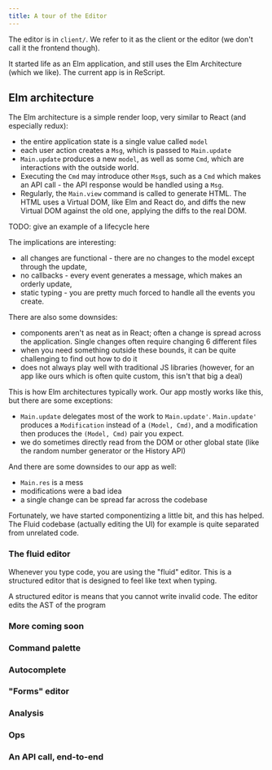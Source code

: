 ```yaml
---
title: A tour of the Editor
---
```


The editor is in `client/`. We refer to it as the client or the editor (we don't
call it the frontend though).

It started life as an Elm application, and still uses the Elm Architecture
(which we like). The current app is in ReScript.

## Elm architecture

The Elm architecture is a simple render loop, very similar to React (and
especially redux):

- the entire application state is a single value called `model`
- each user action creates a `Msg`, which is passed to `Main.update`
- `Main.update` produces a new `model`, as well as some `Cmd`, which are
  interactions with the outside world.
- Executing the `Cmd` may introduce other `Msg`s, such as a `Cmd` which makes an
  API call - the API response would be handled using a `Msg`.
- Regularly, the `Main.view` command is called to generate HTML. The HTML uses a
  Virtual DOM, like Elm and React do, and diffs the new Virtual DOM against the
  old one, applying the diffs to the real DOM.

TODO: give an example of a lifecycle here

The implications are interesting:

- all changes are functional - there are no changes to the model except through
  the update,
- no callbacks - every event generates a message, which makes an orderly update,
- static typing - you are pretty much forced to handle all the events you
  create.

There are also some downsides:

- components aren't as neat as in React; often a change is spread across the
  application. Single changes often require changing 6 different files
- when you need something outside these bounds, it can be quite challenging to
  find out how to do it
- does not always play well with traditional JS libraries (however, for an app
  like ours which is often quite custom, this isn't that big a deal)

This is how Elm architectures typically work. Our app mostly works like this,
but there are some exceptions:

- `Main.update` delegates most of the work to `Main.update'`. `Main.update'`
  produces a `Modification` instead of a `(Model, Cmd)`, and a modification then
  produces the `(Model, Cmd)` pair you expect.
- we do sometimes directly read from the DOM or other global state (like the
  random number generator or the History API)

And there are some downsides to our app as well:

- `Main.res` is a mess
- modifications were a bad idea
- a single change can be spread far across the codebase

Fortunately, we have started componentizing a little bit, and this has helped.
The Fluid codebase (actually editing the UI) for example is quite separated from
unrelated code.

### The fluid editor

Whenever you type code, you are using the "fluid" editor. This is a structured
editor that is designed to feel like text when typing.

A structured editor is means that you cannot write invalid code. The editor
edits the AST of the program

### More coming soon

### Command palette

### Autocomplete

### "Forms" editor

### Analysis

### Ops

### An API call, end-to-end
